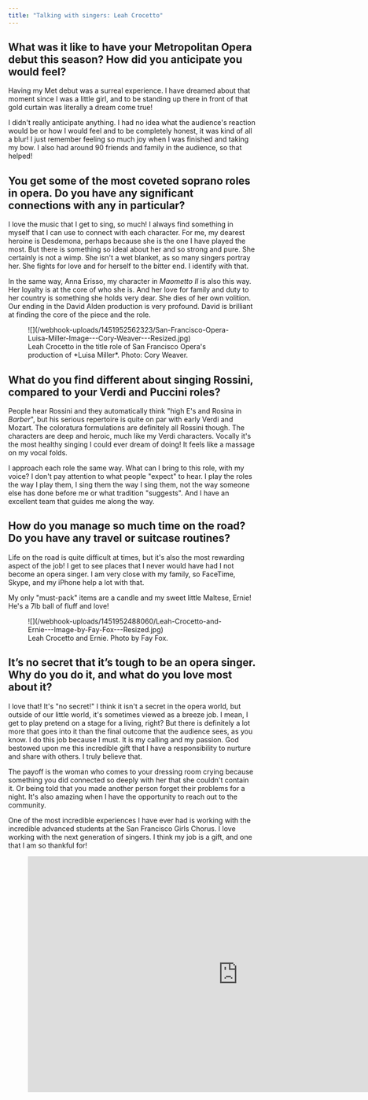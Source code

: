 ```yaml
---
title: "Talking with singers: Leah Crocetto"
---
```


## What was it like to have your Metropolitan Opera debut this season? How did you anticipate you would feel? 

Having my Met debut was a surreal experience. I have dreamed about that moment since I was a little girl, and to be standing up there in front of that gold curtain was literally a dream come true!

I didn't really anticipate anything. I had no idea what the audience's reaction would be or how I would feel and to be completely honest, it was kind of all a blur! I just remember feeling so much joy when I was finished and taking my bow. I also had around 90 friends and family in the audience, so that helped!

## You get some of the most coveted soprano roles in opera. Do you have any significant connections with any in particular?

I love the music that I get to sing, so much! I always find something in myself that I can use to connect with each character. For me, my dearest heroine is Desdemona, perhaps because she is the one I have played the most. But there is something so ideal about her and so strong and pure. She certainly is not a wimp. She isn't a wet blanket, as so many singers portray her. She fights for love and for herself to the bitter end. I identify with that.

In the same way, Anna Erisso, my character in *Maometto II* is also this way. Her loyalty is at the core of who she is. And her love for family and duty to her country is something she holds very dear. She dies of her own volition. Our ending in the David Alden production is very profound. David is brilliant at finding the core of the piece and the role.

<figure data-type="image">
![](/webhook-uploads/1451952562323/San-Francisco-Opera-Luisa-Miller-Image---Cory-Weaver---Resized.jpg)<figcaption>Leah Crocetto in the title role of San Francisco Opera's production of *Luisa Miller*. Photo: Cory Weaver.</figcaption>
</figure>

## What do you find different about singing Rossini, compared to your Verdi and Puccini roles?

People hear Rossini and they automatically think "high E's and Rosina in *Barber*", but his serious repertoire is quite on par with early Verdi and Mozart. The coloratura formulations are definitely all Rossini though. The characters are deep and heroic, much like my Verdi characters. Vocally it's the most healthy singing I could ever dream of doing! It feels like a massage on my vocal folds. 

I approach each role the same way. What can I bring to this role, with my voice? I don't pay attention to what people "expect" to hear. I play the roles the way I play them, I sing them the way I sing them, not the way someone else has done before me or what tradition "suggests". And I have an excellent team that guides me along the way.

## How do you manage so much time on the road? Do you have any travel or suitcase routines?

Life on the road is quite difficult at times, but it's also the most rewarding aspect of the job! I get to see places that I never would have had I not become an opera singer. I am very close with my family, so FaceTime, Skype, and my iPhone help a lot with that. 

My only "must-pack" items are a candle and my sweet little Maltese, Ernie! He's a 7lb ball of fluff and love!

<figure data-type="image">
![](/webhook-uploads/1451952488060/Leah-Crocetto-and-Ernie---Image-by-Fay-Fox---Resized.jpg)<figcaption>Leah Crocetto and Ernie. Photo by Fay Fox.</figcaption>
</figure>

## It’s no secret that it’s tough to be an opera singer. Why do you do it, and what do you love most about it?

I love that! It's "no secret!" I think it isn't a secret in the opera world, but outside of our little world, it's sometimes viewed as a breeze job. I mean, I get to play pretend on a stage for a living, right? But there is definitely a lot more that goes into it than the final outcome that the audience sees, as you know. 
I do this job because I must. It is my calling and my passion. God bestowed upon me this incredible gift that I have a responsibility to nurture and share with others. I truly believe that. 

The payoff is the woman who comes to your dressing room crying because something you did connected so deeply with her that she couldn't contain it. Or being told that you made another person forget their problems for a night. It's also amazing when I have the opportunity to reach out to the community. 

One of the most incredible experiences I have ever had is working with the incredible advanced students at the San Francisco Girls Chorus. I love working with the next generation of singers. I think my job is a gift, and one that I am so thankful for! 

<figure data-type="video">
<iframe width="854" height="480" src="https://www.youtube.com/embed/p5fZG0LZqvw" frameborder="0" allowfullscreen></iframe>
</figure>
